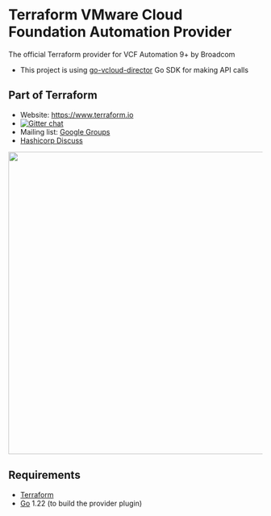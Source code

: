 # Terraform VMware Cloud Foundation Automation Provider
The official Terraform provider for VCF Automation 9+ by Broadcom

- This project is using [go-vcloud-director](https://github.com/vmware/go-vcloud-director) Go SDK for making API calls

## Part of Terraform

- Website: https://www.terraform.io
- [![Gitter chat](https://badges.gitter.im/hashicorp-terraform/Lobby.png)](https://gitter.im/hashicorp-terraform/Lobby)
- Mailing list: [Google Groups](http://groups.google.com/group/terraform-tool)
- [Hashicorp Discuss](https://discuss.hashicorp.com/c/terraform-core/27)

<img src="https://www.datocms-assets.com/2885/1629941242-logo-terraform-main.svg" width="600px">

## Requirements

-	[Terraform](https://www.terraform.io/downloads.html)
-	[Go](https://golang.org/doc/install) 1.22 (to build the provider plugin)

